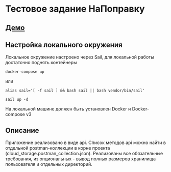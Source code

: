 # Тестовое задание НаПоправку

## [Демо](http://195.2.84.140/)

## Настройка локального окружения

Локальное окружение настроено через Sail, для локальной работы достаточно поднять контейнеры

``docker-compose up``

или

``
alias sail='[ -f sail ] && bash sail || bash vendor/bin/sail'
``

``
sail up -d
``

На локальной машине должен быть установлен Docker и Docker-compose v3

## Описание

Приложение реализовано в виде api. Список методов api можно найти в отдельной postman-коллекции в корне проекта (cloud_storage.postman_collection.json).
Реализованы все обязательные требования, из опциональных - вывод полных размеров хранилища 
пользователя и отдельных директорий.
